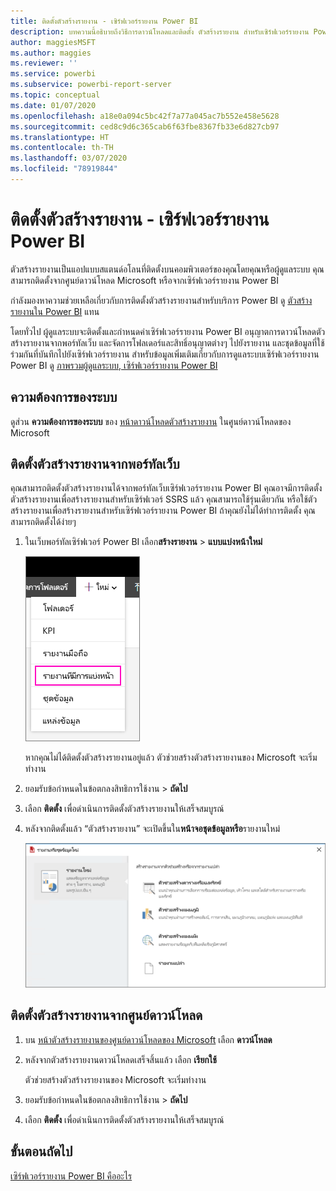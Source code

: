 ```yaml
---
title: ติดตั้งตัวสร้างรายงาน - เซิร์ฟเวอร์รายงาน Power BI
description: บทความนี้อธิบายถึงวิธีการดาวน์โหลดและติดตั้ง ตัวสร้างรายงาน สำหรับเซิร์ฟเวอร์รายงาน Power BI
author: maggiesMSFT
ms.author: maggies
ms.reviewer: ''
ms.service: powerbi
ms.subservice: powerbi-report-server
ms.topic: conceptual
ms.date: 01/07/2020
ms.openlocfilehash: a18e0a094c5bc42f7a77a045ac7b552e458e5628
ms.sourcegitcommit: ced8c9d6c365cab6f63fbe8367fb33e6d827cb97
ms.translationtype: HT
ms.contentlocale: th-TH
ms.lasthandoff: 03/07/2020
ms.locfileid: "78919844"
---
```

# <a name="install-report-builder---power-bi-report-server"></a>ติดตั้งตัวสร้างรายงาน - เซิร์ฟเวอร์รายงาน Power BI

ตัวสร้างรายงานเป็นแอปแบบสแตนด์อโลนที่ติดตั้งบนคอมพิวเตอร์ของคุณโดยคุณหรือผู้ดูแลระบบ คุณสามารถติดตั้งจากศูนย์ดาวน์โหลด Microsoft หรือจากเซิร์ฟเวอร์รายงาน Power BI  

กำลังมองหาความช่วยเหลือเกี่ยวกับการติดตั้งตัวสร้างรายงานสำหรับบริการ Power BI ดู [ตัวสร้างรายงานใน Power BI](../paginated-reports/report-builder-power-bi.md) แทน
  
โดยทั่วไป ผู้ดูแลระบบจะติดตั้งและกำหนดค่าเซิร์ฟเวอร์รายงาน Power BI อนุญาตการดาวน์โหลดตัวสร้างรายงานจากพอร์ทัลเว็บ และจัดการโฟลเดอร์และสิทธิ์อนุญาตต่างๆ ไปยังรายงาน และชุดข้อมูลที่ใช้ร่วมกันที่บันทึกไปยังเซิร์ฟเวอร์รายงาน สำหรับข้อมูลเพิ่มเติมเกี่ยวกับการดูแลระบบเซิร์ฟเวอร์รายงาน Power BI ดู [ภาพรวมผู้ดูแลระบบ, เซิร์ฟเวอร์รายงาน Power BI](admin-handbook-overview.md)  
  
## <a name="system-requirements"></a>ความต้องการของระบบ
  
 ดูส่วน **ความต้องการของระบบ** ของ [หน้าดาวน์โหลดตัวสร้างรายงาน](https://go.microsoft.com/fwlink/?LinkID=734968) ในศูนย์ดาวน์โหลดของ Microsoft
 
## <a name="install-report-builder-from-a-web-portal"></a>ติดตั้งตัวสร้างรายงานจากพอร์ทัลเว็บ
  
คุณสามารถติดตั้งตัวสร้างรายงานได้จากพอร์ทัลเว็บเซิร์ฟเวอร์รายงาน Power BI คุณอาจมีการติดตั้งตัวสร้างรายงานเพื่อสร้างรายงานสำหรับเซิร์ฟเวอร์ SSRS แล้ว คุณสามารถใช้รุ่นเดียวกัน หรือใช้ตัวสร้างรายงานเพื่อสร้างรายงานสำหรับเซิร์ฟเวอร์รายงาน Power BI ถ้าคุณยังไม่ได้ทำการติดตั้ง คุณสามารถติดตั้งได้ง่ายๆ

1. ในเว็บพอร์ทัลเซิร์ฟเวอร์ Power BI เลือก**สร้างรายงาน** > **แบบแบ่งหน้าใหม่**
   
    ![เมนูสำหรับรายงานแบบแบ่งหน้าใหม่](media/quickstart-create-paginated-report/reportserver-new-paginated-report-menu.png)
   
    หากคุณไม่ได้ติดตั้งตัวสร้างรายงานอยู่แล้ว ตัวช่วยสร้างตัวสร้างรายงานของ Microsoft จะเริ่มทำงาน  
  
3.  ยอมรับข้อกำหนดในข้อตกลงสิทธิการใช้งาน > **ถัดไป**  
 
5.  เลือก **ติดตั้ง** เพื่อดำเนินการติดตั้งตัวสร้างรายงานให้เสร็จสมบูรณ์  

2. หลังจากติดตั้งแล้ว “ตัวสร้างรายงาน” จะเปิดขึ้นใน**หน้าจอชุดข้อมูลหรือ**รายงานใหม่
   
    ![หน้าจอชุดข้อมูลหรือรายงานใหม่](media/quickstart-create-paginated-report/reportserver-paginated-new-report-screen.png)
 

##  <a name="download"></a> ติดตั้งตัวสร้างรายงานจากศูนย์ดาวน์โหลด  
  
1.  บน [หน้าตัวสร้างรายงานของศูนย์ดาวน์โหลดของ Microsoft](https://go.microsoft.com/fwlink/?LinkID=734968) เลือก **ดาวน์โหลด**  
  
2.  หลังจากตัวสร้างรายงานดาวน์โหลดเสร็จสิ้นแล้ว เลือก  **เรียกใช้**  
  
     ตัวช่วยสร้างตัวสร้างรายงานของ Microsoft จะเริ่มทำงาน  
  
3.  ยอมรับข้อกำหนดในข้อตกลงสิทธิการใช้งาน > **ถัดไป**  
 
5.  เลือก **ติดตั้ง** เพื่อดำเนินการติดตั้งตัวสร้างรายงานให้เสร็จสมบูรณ์  
 

## <a name="next-steps"></a>ขั้นตอนถัดไป

[เซิร์ฟเวอร์รายงาน Power BI คืออะไร](get-started.md)
